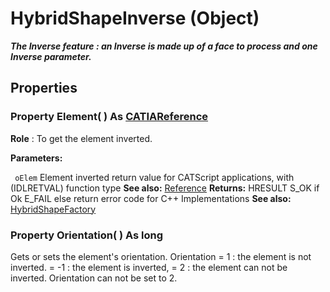 # HybridShapeInverse (Object)

**_The Inverse feature : an Inverse is made up of a face to process and one Inverse parameter._**

## Properties

### Property **Element**( ) As [CATIAReference](../InfInterfaces/interface_Reference_17481.md)

**Role** : To get the element inverted.

**Parameters:**

` oElem`      Element inverted return value for CATScript applications, with (IDLRETVAL) function type
**See also:**      [Reference](../InfInterfaces/interface_Reference_17481.md) **Returns:**      HRESULT S_OK if Ok E_FAIL else return error code for C++ Implementations  **See also:**      [HybridShapeFactory](../GSMInterfaces/interface_HybridShapeFactory_68680.md) 
### Property **Orientation**( ) As long

Gets or sets the element's orientation. Orientation = 1 : the element is not inverted. = -1 : the element is inverted, = 2 : the element can not be inverted. Orientation can not be set to 2.
